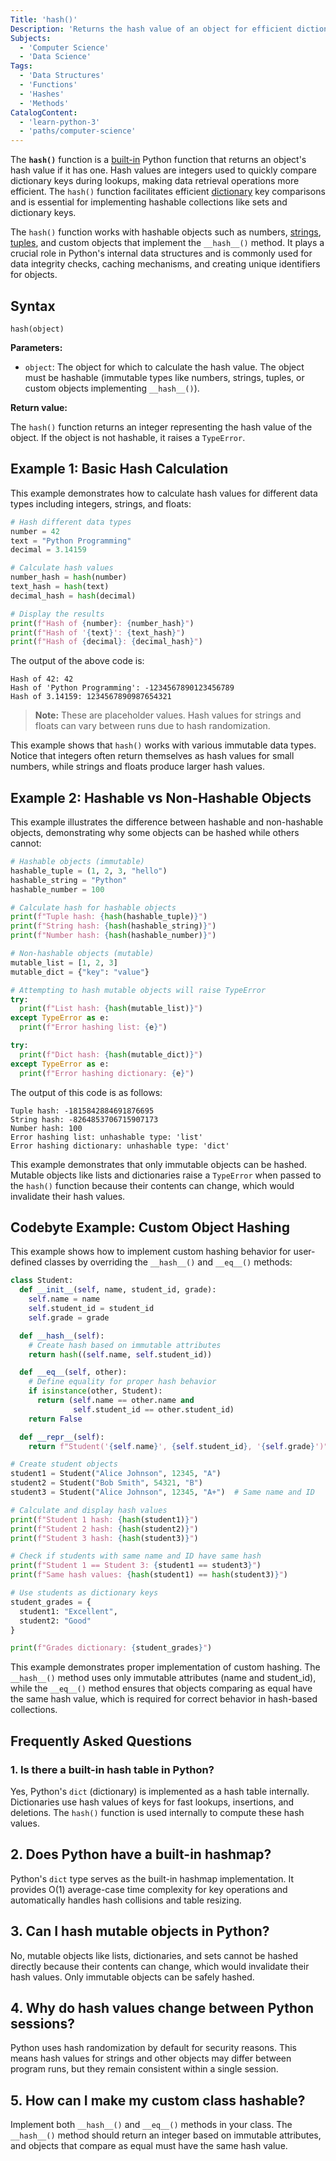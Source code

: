 ```yaml
---
Title: 'hash()'
Description: 'Returns the hash value of an object for efficient dictionary key comparisons and data retrieval operations.'
Subjects:
  - 'Computer Science'
  - 'Data Science'
Tags:
  - 'Data Structures'
  - 'Functions'
  - 'Hashes'
  - 'Methods'
CatalogContent:
  - 'learn-python-3'
  - 'paths/computer-science'
---
```


The **`hash()`** function is a [built-in](https://www.codecademy.com/resources/docs/python/built-in-functions) Python function that returns an object's hash value if it has one. Hash values are integers used to quickly compare dictionary keys during lookups, making data retrieval operations more efficient. The `hash()` function facilitates efficient [dictionary](https://www.codecademy.com/resources/docs/python/dictionaries) key comparisons and is essential for implementing hashable collections like sets and dictionary keys.

The `hash()` function works with hashable objects such as numbers, [strings](https://www.codecademy.com/resources/docs/python/strings), [tuples](https://www.codecademy.com/resources/docs/python/tuples), and custom objects that implement the `__hash__()` method. It plays a crucial role in Python's internal data structures and is commonly used for data integrity checks, caching mechanisms, and creating unique identifiers for objects.

## Syntax

```pseudo
hash(object)
```

**Parameters:**

- `object`: The object for which to calculate the hash value. The object must be hashable (immutable types like numbers, strings, tuples, or custom objects implementing `__hash__()`).

**Return value:**

The `hash()` function returns an integer representing the hash value of the object. If the object is not hashable, it raises a `TypeError`.

## Example 1: Basic Hash Calculation

This example demonstrates how to calculate hash values for different data types including integers, strings, and floats:

```py
# Hash different data types
number = 42
text = "Python Programming"
decimal = 3.14159

# Calculate hash values
number_hash = hash(number)
text_hash = hash(text)
decimal_hash = hash(decimal)

# Display the results
print(f"Hash of {number}: {number_hash}")
print(f"Hash of '{text}': {text_hash}")
print(f"Hash of {decimal}: {decimal_hash}")
```

The output of the above code is:

```shell
Hash of 42: 42
Hash of 'Python Programming': -1234567890123456789
Hash of 3.14159: 1234567890987654321
```

> **Note:** These are placeholder values. Hash values for strings and floats can vary between runs due to hash randomization.

This example shows that `hash()` works with various immutable data types. Notice that integers often return themselves as hash values for small numbers, while strings and floats produce larger hash values.

## Example 2: Hashable vs Non-Hashable Objects

This example illustrates the difference between hashable and non-hashable objects, demonstrating why some objects can be hashed while others cannot:

```py
# Hashable objects (immutable)
hashable_tuple = (1, 2, 3, "hello")
hashable_string = "Python"
hashable_number = 100

# Calculate hash for hashable objects
print(f"Tuple hash: {hash(hashable_tuple)}")
print(f"String hash: {hash(hashable_string)}")
print(f"Number hash: {hash(hashable_number)}")

# Non-hashable objects (mutable)
mutable_list = [1, 2, 3]
mutable_dict = {"key": "value"}

# Attempting to hash mutable objects will raise TypeError
try:
  print(f"List hash: {hash(mutable_list)}")
except TypeError as e:
  print(f"Error hashing list: {e}")

try:
  print(f"Dict hash: {hash(mutable_dict)}")
except TypeError as e:
  print(f"Error hashing dictionary: {e}")
```

The output of this code is as follows:

```shell
Tuple hash: -1815842884691876695
String hash: -8264853706715907173
Number hash: 100
Error hashing list: unhashable type: 'list'
Error hashing dictionary: unhashable type: 'dict'
```

This example demonstrates that only immutable objects can be hashed. Mutable objects like lists and dictionaries raise a `TypeError` when passed to the `hash()` function because their contents can change, which would invalidate their hash values.

## Codebyte Example: Custom Object Hashing

This example shows how to implement custom hashing behavior for user-defined classes by overriding the `__hash__()` and `__eq__()` methods:

```py
class Student:
  def __init__(self, name, student_id, grade):
    self.name = name
    self.student_id = student_id
    self.grade = grade

  def __hash__(self):
    # Create hash based on immutable attributes
    return hash((self.name, self.student_id))

  def __eq__(self, other):
    # Define equality for proper hash behavior
    if isinstance(other, Student):
      return (self.name == other.name and
              self.student_id == other.student_id)
    return False

  def __repr__(self):
    return f"Student('{self.name}', {self.student_id}, '{self.grade}')"

# Create student objects
student1 = Student("Alice Johnson", 12345, "A")
student2 = Student("Bob Smith", 54321, "B")
student3 = Student("Alice Johnson", 12345, "A+")  # Same name and ID

# Calculate and display hash values
print(f"Student 1 hash: {hash(student1)}")
print(f"Student 2 hash: {hash(student2)}")
print(f"Student 3 hash: {hash(student3)}")

# Check if students with same name and ID have same hash
print(f"Student 1 == Student 3: {student1 == student3}")
print(f"Same hash values: {hash(student1) == hash(student3)}")

# Use students as dictionary keys
student_grades = {
  student1: "Excellent",
  student2: "Good"
}

print(f"Grades dictionary: {student_grades}")
```

This example demonstrates proper implementation of custom hashing. The `__hash__()` method uses only immutable attributes (name and student_id), while the `__eq__()` method ensures that objects comparing as equal have the same hash value, which is required for correct behavior in hash-based collections.

## Frequently Asked Questions

### 1. Is there a built-in hash table in Python?

Yes, Python's `dict` (dictionary) is implemented as a hash table internally. Dictionaries use hash values of keys for fast lookups, insertions, and deletions. The `hash()` function is used internally to compute these hash values.

## 2. Does Python have a built-in hashmap?

Python's `dict` type serves as the built-in hashmap implementation. It provides O(1) average-case time complexity for key operations and automatically handles hash collisions and table resizing.

## 3. Can I hash mutable objects in Python?

No, mutable objects like lists, dictionaries, and sets cannot be hashed directly because their contents can change, which would invalidate their hash values. Only immutable objects can be safely hashed.

## 4. Why do hash values change between Python sessions?

Python uses hash randomization by default for security reasons. This means hash values for strings and other objects may differ between program runs, but they remain consistent within a single session.

## 5. How can I make my custom class hashable?

Implement both `__hash__()` and `__eq__()` methods in your class. The `__hash__()` method should return an integer based on immutable attributes, and objects that compare as equal must have the same hash value.
